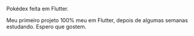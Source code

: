 Pokédex feita em Flutter.

Meu primeiro projeto 100% meu em Flutter, depois de algumas semanas estudando.
Espero que gostem.